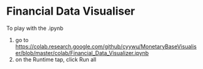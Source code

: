 # Financial Data Visualiser

To play with the .ipynb
1. go to https://colab.research.google.com/github/cyywu/MonetaryBaseVisualiser/blob/master/colab/Financial_Data_Visualizer.ipynb
2. on the Runtime tap, click Run all

